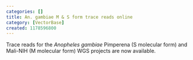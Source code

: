 ```yaml
---
categories: []
title: An. gambiae M & S form trace reads online
category: [VectorBase]
created: 1178596800
---
```

Trace reads for the <i>Anopheles gambiae</i> Pimperena (S molecular form) and Mali-NIH (M molecular form) WGS projects are now available.
